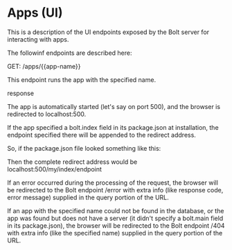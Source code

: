 # Apps \(UI\)

This is a description of the UI endpoints exposed by the Bolt server for interacting with apps.

The followinf endpoints are described here:

GET: \/apps\/{{app-name}}

This endpoint runs the app with the specified name.

response

The app is automatically started \(let's say on port 500\), and the browser is redirected to localhost:500.

If the app specified a bolt.index field in its package.json at installation, the endpoint specified there will be appended to the redirect address.

So, if the package.json file looked something like this:

Then the complete redirect address would be localhost:500\/my\/index\/endpoint

If an error occurred during the processing of the request, the browser will be redirected to the Bolt endpoint \/error with extra info \(like response code, error message\) supplied in the query portion of the URL.

If an app with the specified name could not be found in the database, or the app was found but does not have a server \(it didn't specify a bolt.main field in its package.json\), the browser will be redirected to the Bolt endpoint \/404 with extra info \(like the specified name\) supplied in the query portion of the URL.

